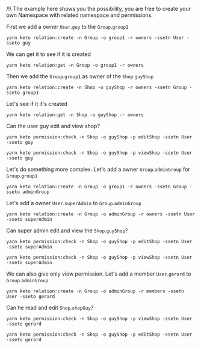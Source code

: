 /!\ The example here shows you the possibility, you are free to create your own Namespace with related namespace and permissions.

First we add a owner `User`.`guy` to the `Group`.`group1`
```
yarn keto relation:create -n Group -o group1 -r owners -ssetn User -sseto guy
```

We can get it to see if it is created
```
yarn keto relation:get -n Group -o group1 -r owners
```

Then we add the `Group`.`group1` as owner of the `Shop`.`guyShop`
```
yarn keto relation:create -n Shop -o guyShop -r owners -ssetn Group -sseto group1
```

Let's see if it it's created
```
yarn keto relation:get -n Shop -o guyShop -r owners
```

Can the user guy edit and view shop?
```
yarn keto permission:check -n Shop -o guyShop -p editShop -ssetn User -sseto guy

yarn keto permission:check -n Shop -o guyShop -p viewShop -ssetn User -sseto guy
```

Let's do something more complex. Let's add a owner `Group`.`adminGroup` for `Group`.`group1`
```
yarn keto relation:create -n Group -o group1 -r owners -ssetn Group -sseto adminGroup
```

Let's add a owner `User`.`superAdmin` to `Group`.`adminGroup`
```
yarn keto relation:create -n Group -o adminGroup -r owners -ssetn User -sseto superAdmin
```

Can super admin edit and view the `Shop`.`guyShop`?
```
yarn keto permission:check -n Shop -o guyShop -p editShop -ssetn User -sseto superAdmin

yarn keto permission:check -n Shop -o guyShop -p viewShop -ssetn User -sseto superAdmin
```

We can also give only view permission. Let's add a member `User`.`gerard` to `Group`.`adminGroup`
```
yarn keto relation:create -n Group -o adminGroup -r members -ssetn User -sseto gerard
```

Can he read and edit `Shop`.`shopGuy`?
```
yarn keto permission:check -n Shop -o guyShop -p viewShop -ssetn User -sseto gerard

yarn keto permission:check -n Shop -o guyShop -p editShop -ssetn User -sseto gerard
```